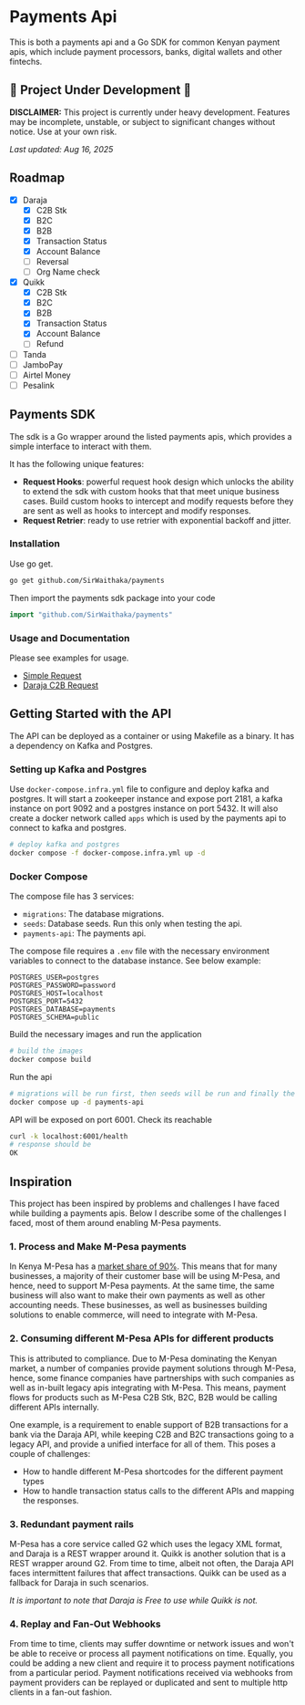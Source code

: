 # Payments Api

This is both a payments api and a Go SDK for common Kenyan payment apis, which include payment processors, banks,
digital wallets and other fintechs.

## 🚧 Project Under Development 🚧

**DISCLAIMER:** This project is currently under heavy development. Features may be incomplete, unstable, or subject to 
significant changes without notice. Use at your own risk.

_Last updated: Aug 16, 2025_

## Roadmap
- [x] Daraja
  - [x] C2B Stk
  - [x] B2C
  - [x] B2B
  - [x] Transaction Status
  - [x] Account Balance
  - [ ] Reversal
  - [ ] Org Name check
- [x] Quikk
  - [x] C2B Stk
  - [x] B2C
  - [x] B2B
  - [x] Transaction Status
  - [x] Account Balance
  - [ ] Refund
- [ ] Tanda
- [ ] JamboPay
- [ ] Airtel Money
- [ ] Pesalink

## Payments SDK
The sdk is a Go wrapper around the listed payments apis, which provides a simple interface to interact with them.

It has the following unique features:
- **Request Hooks**: powerful request hook design which unlocks the ability to extend the sdk with custom hooks that 
that meet unique business cases. Build custom hooks to intercept and modify requests before they are sent as well as hooks
to intercept and modify responses.
- **Request Retrier**: ready to use retrier with exponential backoff and jitter.

### Installation
Use go get.
```bash
go get github.com/SirWaithaka/payments
```

Then import the payments sdk package into your code
```go
import "github.com/SirWaithaka/payments"
```

### Usage and Documentation
Please see examples for usage.
- [Simple Request](https://github.com/SirWaithaka/payments/blob/main/examples/simple/main.go)
- [Daraja C2B Request](https://github.com/SirWaithaka/payments/blob/main/examples/daraja/main.go)


## Getting Started with the API

The API can be deployed as a container or using Makefile as a binary. It has a dependency on Kafka and Postgres. 

### Setting up Kafka and Postgres
Use `docker-compose.infra.yml` file to configure and deploy kafka and postgres. It will start a zookeeper instance and expose
port 2181, a kafka instance on port 9092 and a postgres instance on port 5432. It will also create a docker network called
`apps` which is used by the payments api to connect to kafka and postgres.

```bash
# deploy kafka and postgres
docker compose -f docker-compose.infra.yml up -d
```

### Docker Compose
The compose file has 3 services:
- `migrations`: The database migrations.
- `seeds`: Database seeds. Run this only when testing the api.
- `payments-api`: The payments api.

The compose file requires a `.env` file with the necessary environment variables to connect to the database
instance. See below example:

```env
POSTGRES_USER=postgres
POSTGRES_PASSWORD=password
POSTGRES_HOST=localhost
POSTGRES_PORT=5432
POSTGRES_DATABASE=payments
POSTGRES_SCHEMA=public
```

Build the necessary images and run the application
```bash
# build the images
docker compose build 
```

Run the api
```bash
# migrations will be run first, then seeds will be run and finally the api will be started
docker compose up -d payments-api
```

API will be exposed on port 6001. Check its reachable
```bash
curl -k localhost:6001/health
# response should be
OK
```

## Inspiration
This project has been inspired by problems and challenges I have faced while building a payments apis. Below I describe some
of the challenges I faced, most of them around enabling M-Pesa payments.

### 1. Process and Make M-Pesa payments
In Kenya M-Pesa has a [market share of 90%](https://techweez.com/2025/07/01/kenya-goes-cashless-mobile-money-subscriptions-soar-to-45-million/).
This means that for many businesses, a majority of their customer base will be using M-Pesa, and hence, need to support
M-Pesa payments. At the same time, the same business will also want to make their own payments as well as other accounting
needs. These businesses, as well as businesses building solutions to enable commerce, will need to integrate with M-Pesa.

### 2. Consuming different M-Pesa APIs for different products
This is attributed to compliance. Due to M-Pesa dominating the Kenyan market, a number of companies provide payment solutions
through M-Pesa, hence, some finance companies have partnerships with such companies as well as in-built legacy apis 
integrating with M-Pesa. This means, payment flows for products such as M-Pesa C2B Stk, B2C, B2B would be calling different APIs internally.

One example, is a requirement to enable support of B2B transactions for a bank via the Daraja API, while keeping C2B and B2C
transactions going to a legacy API, and provide a unified interface for all of them. This poses a couple of challenges:
- How to handle different M-Pesa shortcodes for the different payment types
- How to handle transaction status calls to the different APIs and mapping the responses.

### 3. Redundant payment rails
M-Pesa has a core service called G2 which uses the legacy XML format, and Daraja is a REST wrapper around it. Quikk is
another solution that is a REST wrapper around G2. From time to time, albeit not often, the Daraja API faces intermittent
failures that affect transactions. Quikk can be used as a fallback for Daraja in such scenarios.

*It is important to note that Daraja is Free to use while Quikk is not.*

### 4. Replay and Fan-Out Webhooks
From time to time, clients may suffer downtime or network issues and won't be able to receive or process all payment
notifications on time. Equally, you could be adding a new client and require it to process payment notifications from a
particular period. Payment notifications received via webhooks from payment providers can be replayed or duplicated and 
sent to multiple http clients in a fan-out fashion.

